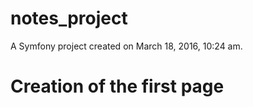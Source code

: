 notes_project
=============

A Symfony project created on March 18, 2016, 10:24 am.


# Creation of the first page 





